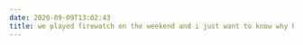 ```yaml
---
date: 2020-09-09T13:02:43
title: we played firewatch on the weekend and i just want to know why henry is animated like such an oaf. just put it down on the table why are you throwing it across the room
---
```

